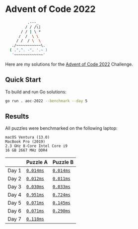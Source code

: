 # Advent of Code 2022

```sh
          .---_ 
         / / /\|
       / / | \ *
      /  /  \ \
     / /  / \  \
   ./~~~~~~~~~~~\.
  ( .",^. -". '.~ )
   '~~~~~~~~~~~~~'
 ```

Here are my solutions for the [Advent of Code 2022](https://adventofcode.com/2022) Challenge.

## Quick Start

To build and run Go solutions:

```sh
go run . aoc-2022 --benchmark --day 5
```


## Results

All puzzles were benchmarked on the following laptop:


```text
macOS Ventura (13.0)
MacBook Pro (2019)
2.3 GHz 8-Core Intel Core i9
16 GB 2667 MHz DDR4
```

|       | Puzzle A                  | Puzzle B                  |
|:------|:--------------------------|:--------------------------|
| Day 1 | [`0.014ms`](./day01/a.go) | [`0.014ms`](./day01/b.go) |
| Day 2 | [`0.012ms`](./day02/a.go) | [`0.011ms`](./day02/b.go) |
| Day 3 | [`0.030ms`](./day03/a.go) | [`0.033ms`](./day03/b.go) |
| Day 4 | [`0.951ms`](./day04/a.go) | [`0.724ms`](./day04/b.go) |
| Day 5 | [`0.071ms`](./day05/a.go) | [`0.145ms`](./day05/b.go) |
| Day 6 | [`0.071ms`](./day06/a.go) | [`0.290ms`](./day06/b.go) |
| Day 7 | [`0.118ms`](./day07/a.go) |

